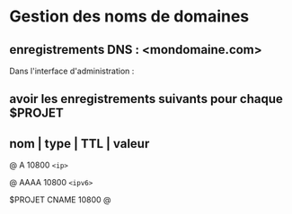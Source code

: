# Gestion des noms de domaines

## enregistrements DNS : <mondomaine.com>

Dans l'interface d'administration :

## avoir les enregistrements suivants pour chaque $PROJET

## nom | type | TTL | valeur

@ A 10800 `<ip>`

@ AAAA 10800 `<ipv6>`

$PROJET CNAME 10800 @
